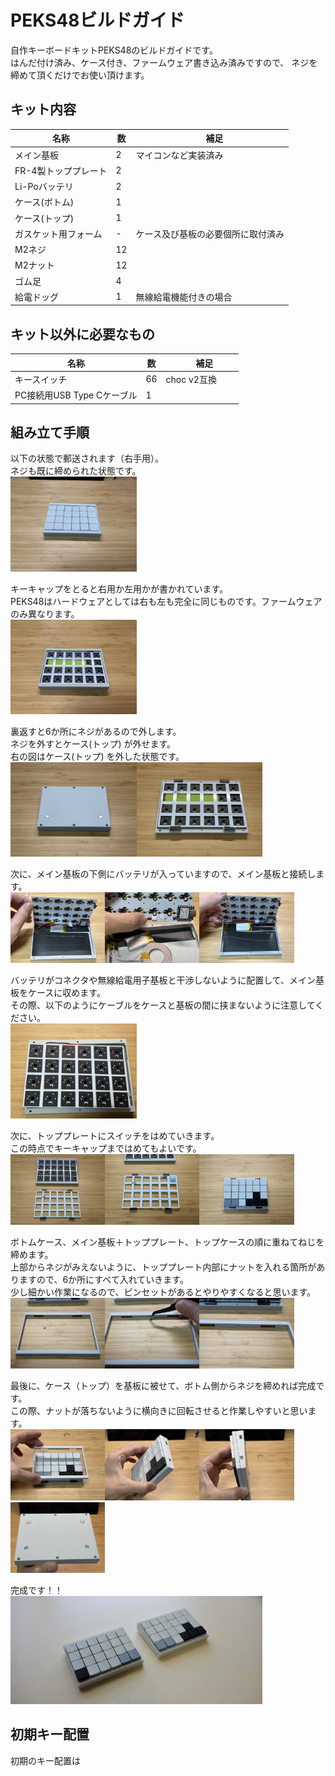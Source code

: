 # PEKS48ビルドガイド
自作キーボードキットPEKS48のビルドガイドです。<br>
はんだ付け済み、ケース付き、ファームウェア書き込み済みですので、
ネジを締めて頂くだけでお使い頂けます。

## キット内容

| 名称                   | 数  |　補足                                  |
| ---------------------- | --- | ---                                   |
| メイン基板              | 2   |マイコンなど実装済み                     |
| FR-4製トッププレート    | 2   |                                        |
| Li-Poバッテリ          | 2   |                                        |
| ケース(ボトム)          | 1   |                                       |
| ケース(トップ)          | 1   |                                       |
| ガスケット用フォーム     |  -  |ケース及び基板の必要個所に取付済み        |
| M2ネジ                 | 12   |                                       |
| M2ナット               | 12   |                                       |
| ゴム足                 | 4    |                                       |
| 給電ドッグ             | 1    |無線給電機能付きの場合                   |

## キット以外に必要なもの

| 名称                     | 数  |　補足         |
| ----------------------   | --- | ---          |
| キースイッチ              | 66  |choc v2互換　　|
| PC接続用USB Type Cケーブル| 1   |　           　|

## 組み立て手順
以下の状態で郵送されます（右手用）。<br>
ネジも既に締められた状態です。<br>
<img src="img/S__109133841_0.jpg" width="40%"><br>

キーキャップをとると右用か左用かが書かれています。<br>
PEKS48はハードウェアとしては右も左も完全に同じものです。ファームウェアのみ異なります。<br>
<img src="img/S__109133843_0.jpg" width="40%"><br>

裏返すと6か所にネジがあるので外します。<br>
ネジを外すとケース(トップ) が外せます。<br>
右の図はケース(トップ) を外した状態です。<br>
<img src="img/S__109133844_0.jpg" width="40%"><img src="img/S__109133845_0.jpg" width="40%"><br>

次に、メイン基板の下側にバッテリが入っていますので、メイン基板と接続します。<br>
<img src="img/S__109133846_0.jpg" width="30%"><img src="img/S__109133848_0.jpg" width="30%"><img src="img/S__109133850_0.jpg" width="30%"><br>

バッテリがコネクタや無線給電用子基板と干渉しないように配置して、メイン基板をケースに収めます。<br>
その際、以下のようにケーブルをケースと基板の間に挟まないように注意してください。<br>
<img src="img/S__109133851_0.jpg" width="40%"><br>

次に、トッププレートにスイッチをはめていきます。<br>
この時点でキーキャップまではめてもよいです。<br>
<img src="img/S__109133852_0.jpg" width="30%"><img src="img/S__109133854_0.jpg" width="30%"><img src="img/S__109133855_0.jpg" width="30%"><br>

ボトムケース、メイン基板＋トッププレート、トップケースの順に重ねてねじを締めます。<br>
上部からネジがみえないように、トッププレート内部にナットを入れる箇所がありますので、6か所にすべて入れていきます。<br>
少し細かい作業になるので、ピンセットがあるとやりやすくなると思います。<br>
<img src="img/S__109133856_0.jpg" width="30%"><img src="img/S__109133858_0.jpg" width="30%"><img src="img/S__109133860_0.jpg" width="30%"><br>


最後に、ケース（トップ）を基板に被せて、ボトム側からネジを締めれば完成です。<br>
この際、ナットが落ちないように横向きに回転させると作業しやすいと思います。<br>
<img src="img/S__109133862_0.jpg" width="30%"><img src="img/S__109133865_0.jpg" width="30%"><img src="img/S__109133866_0.jpg" width="30%"><img src="img/S__109133868_0.jpg" width="30%"><br>

完成です！！<br>
<img src="img/S__109060127_0.jpg" width="80%"><br>

## 初期キー配置
初期のキー配置は

